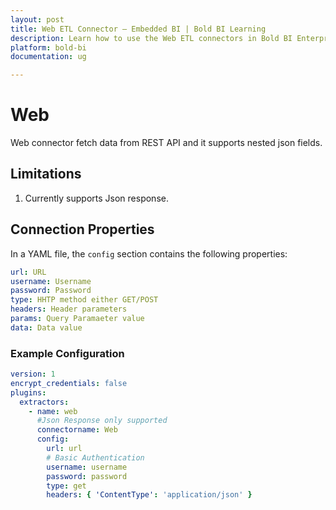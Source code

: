 ```yaml
---
layout: post
title: Web ETL Connector – Embedded BI | Bold BI Learning
description: Learn how to use the Web ETL connectors in Bold BI Enterprise Edition. Discover simple steps to integrate data smoothly and make the most of your analytics.
platform: bold-bi
documentation: ug

---
```


# Web

Web connector fetch data from REST API and it supports nested json fields. 

## Limitations

1. Currently supports Json response.

   
## Connection Properties

In a YAML file, the `config` section contains the following properties:

```yaml
url: URL
username: Username
password: Password
type: HHTP method either GET/POST
headers: Header parameters
params: Query Paramaeter value
data: Data value 
```


### Example Configuration

```yaml
version: 1
encrypt_credentials: false
plugins:
  extractors:
    - name: web
      #Json Response only supported
      connectorname: Web
      config:
        url: url
        # Basic Authentication
        username: username 
        password: password
        type: get 
        headers: { 'ContentType': 'application/json' } 
```
